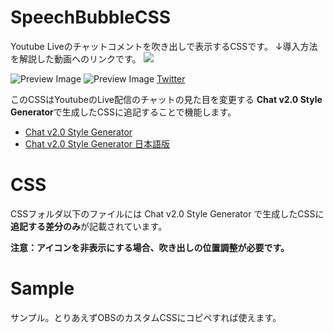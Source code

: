 # SpeechBubbleCSS
Youtube Liveのチャットコメントを吹き出しで表示するCSSです。
↓導入方法を解説した動画へのリンクです。
[![](https://img.youtube.com/vi/kJ8z5F06qo0/0.jpg)](https://www.youtube.com/watch?v=kJ8z5F06qo0)

![Preview Image](https://pbs.twimg.com/media/ENWrz2YVAAAiI4q?format=jpg&name=small)
![Preview Image](https://pbs.twimg.com/media/ESlEZbvUUAAmnp9?format=png&name=small)
[Twitter](https://twitter.com/yuki_natsuno_vt/status/1213064591233536000)

このCSSはYoutubeのLive配信のチャットの見た目を変更する
**Chat v2.0 Style Generator**で生成したCSSに追記することで機能します。

* [Chat v2.0 Style Generator](https://chatv2.septapus.com/)
* [Chat v2.0 Style Generator 日本語版](http://css4obs.starfree.jp/)

# CSS
CSSフォルダ以下のファイルには Chat v2.0 Style Generator で生成したCSSに**追記する差分のみ**が記載されています。

**注意：アイコンを非表示にする場合、吹き出しの位置調整が必要です。**

# Sample
サンプル。とりあえずOBSのカスタムCSSにコピペすれば使えます。
